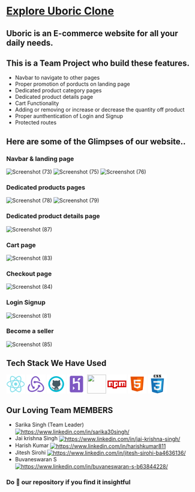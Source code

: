 # [Explore Uboric Clone](https://near-steel-1499.vercel.app/)
## Uboric is an E-commerce website for all your daily needs.
## This is a Team Project who build these features.
  - Navbar to navigate to other pages
  - Proper promotion of porducts on landing page
  - Dedicated product category pages
  - Dedicated product details page
  - Cart Functionality
  - Adding or removing or increase or decrease the quantity off product
  - Proper aunthentication of Login and Signup
  - Protected routes
## Here are some of the Glimpses of our website..
### Navbar & landing page
![Screenshot (73)](https://user-images.githubusercontent.com/101583918/180636012-858818f9-9c5b-4bca-80c5-065745b77345.png)
![Screenshot (75)](https://user-images.githubusercontent.com/101583918/180636051-d8c3241a-4f0c-4a49-afce-9bf5b50204e9.png)
![Screenshot (76)](https://user-images.githubusercontent.com/101583918/180636059-60891eeb-28b2-495b-9402-6b1841c0b4f6.png)
### Dedicated products pages
![Screenshot (78)](https://user-images.githubusercontent.com/101583918/180636078-ed53d4f8-342c-4302-a685-a51892786abc.png)
![Screenshot (79)](https://user-images.githubusercontent.com/101583918/180636084-9d6af371-1f80-4603-9f6d-a2ab433276ab.png)
### Dedicated product details page
![Screenshot (87)](https://user-images.githubusercontent.com/101583918/180636167-2f4421ec-0218-4778-b5b8-aa7ab9c06653.png)
### Cart page
![Screenshot (83)](https://user-images.githubusercontent.com/101583918/180636179-ab45abb1-fa17-44f7-84dd-5e04afdf83c8.png)
### Checkout page
![Screenshot (84)](https://user-images.githubusercontent.com/101583918/180636187-773d0388-a66a-400c-80cf-0f9fa48d3b26.png)
### Login Signup
![Screenshot (81)](https://user-images.githubusercontent.com/101583918/180636205-c6cbdd82-6941-4ab2-a85a-4a0e53eba894.png)
### Become a seller
![Screenshot (85)](https://user-images.githubusercontent.com/101583918/180636353-e8aa3f51-6b28-4aeb-a41c-46aee27b465e.png)

## Tech Stack We Have Used
<code><img height="50" src="https://raw.githubusercontent.com/sachinverma53121/sachinverma53121/master/icons/react.png"></code>
<code><img height="50" src="https://raw.githubusercontent.com/sachinverma53121/sachinverma53121/master/icons/redux.png"></code>
<code><img height="50" src="https://raw.githubusercontent.com/sachinverma53121/sachinverma53121/master/icons/github.png"></code>
<code><img height="50" src="https://raw.githubusercontent.com/sachinverma53121/sachinverma53121/master/icons/heroku.png"></code>
<code><img height="50" width="50" src="https://img.shields.io/badge/-3bc7bd?logo=chakraui&logoColor=white"></code>
<code><img height="50" src="https://raw.githubusercontent.com/sachinverma53121/sachinverma53121/master/icons/npm.png"></code>
<code><img height="50" src="https://raw.githubusercontent.com/sachinverma53121/sachinverma53121/master/icons/html5.png"></code>
<code><img height="50" src="https://raw.githubusercontent.com/devicons/devicon/master/icons/css3/css3-original-wordmark.svg"></code>

## Our Loving Team MEMBERS
- Sarika Singh (Team Leader)  <a href="https://www.linkedin.com/in/sarika30singh/">
      <img align="center" src="https://img.shields.io/badge/LinkedIn-0077B5?style=for-the-badge&logo=linkedin&logoColor=white" alt="https://www.linkedin.com/in/sarika30singh/" />
    </a>
    <br/>
- Jai krishna Singh <a href="https://www.linkedin.com/in/jai-krishna-singh/">
      <img align="center" src="https://img.shields.io/badge/LinkedIn-0077B5?style=for-the-badge&logo=linkedin&logoColor=white" alt="https://www.linkedin.com/in/jai-krishna-singh/" />
    </a>
    <br/>
- Harish Kumar  <a href="https://www.linkedin.com/in/harishkumar811">
      <img align="center" src="https://img.shields.io/badge/LinkedIn-0077B5?style=for-the-badge&logo=linkedin&logoColor=white" alt="https://www.linkedin.com/in/harishkumar811" />
    </a>
    <br/>
- Jitesh Sirohi  <a href="https://www.linkedin.com/in/jitesh-sirohi-ba4636136/">
      <img align="center" src="https://img.shields.io/badge/LinkedIn-0077B5?style=for-the-badge&logo=linkedin&logoColor=white" alt="https://www.linkedin.com/in/jitesh-sirohi-ba4636136/" />
    </a>
    <br/>
- Buvaneswaran S  <a href="https://www.linkedin.com/in/buvaneswaran-s-b63844228/">
      <img align="center" src="https://img.shields.io/badge/LinkedIn-0077B5?style=for-the-badge&logo=linkedin&logoColor=white" alt="https://www.linkedin.com/in/buvaneswaran-s-b63844228/" />
    </a>

### Do 🌟 our repository if you find it insightful


